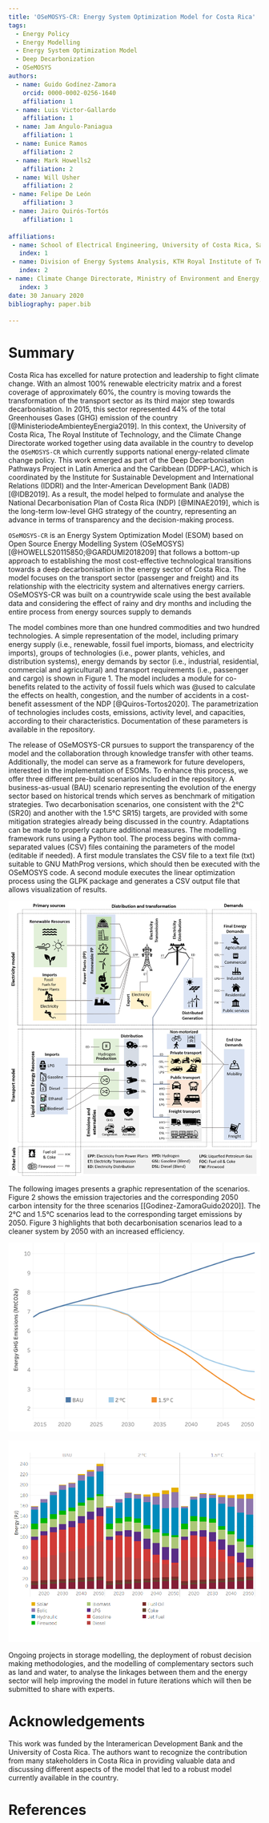```yaml
---
title: 'OSeMOSYS-CR: Energy System Optimization Model for Costa Rica'
tags:
  - Energy Policy
  - Energy Modelling
  - Energy System Optimization Model
  - Deep Decarbonization
  - OSeMOSYS
authors:
  - name: Guido Godínez-Zamora
    orcid: 0000-0002-0256-1640
    affiliation: 1
  - name: Luis Victor-Gallardo
    affiliation: 1
  - name: Jam Angulo-Paniagua
    affiliation: 1
  - name: Eunice Ramos
    affiliation: 2
  - name: Mark Howells2
    affiliation: 2
  - name: Will Usher
    affiliation: 2
 - name: Felipe De León
    affiliation: 3
 - name: Jairo Quirós-Tortós
    affiliation: 1

affiliations:
 - name: School of Electrical Engineering, University of Costa Rica, San José, Costa Rica
   index: 1
 - name: Division of Energy Systems Analysis, KTH Royal Institute of Technology, Stockholm, Sweden.
   index: 2
- name: Climate Change Directorate, Ministry of Environment and Energy, San José, Costa Rica.
   index: 3
date: 30 January 2020
bibliography: paper.bib

---
```


# Summary

Costa Rica has excelled for nature protection and leadership to fight climate change. With an almost 100% renewable electricity matrix and a forest coverage of approximately 60%, the country is moving towards the transformation of the transport sector as its third major step towards decarbonisation. In 2015, this sector represented 44% of the total Greenhouses Gases (GHG) emission of the country [@MinisteriodeAmbienteyEnergia2019]. 
In this context, the University of Costa Rica, The Royal Institute of Technology, and the Climate Change Directorate worked together using data available in the country to develop the ``OSeMOSYS-CR`` which currently supports national energy-related climate change policy. This work emerged as part of the Deep Decarbonisation Pathways Project in Latin America and the Caribbean (DDPP-LAC), which is coordinated by the Institute for Sustainable Development and International Relations (IDDRI) and the Inter-American Development Bank (IADB) [@IDB2019]. 
As a result, the model helped to formulate and analyse the National Decarbonisation Plan of Costa Rica (NDP) [@MINAE2019], 
which is the long-term low-level GHG strategy of the country, representing an advance in terms of transparency and the decision-making process.


``OSeMOSYS-CR`` is an Energy System Optimization Model (ESOM) based on Open Source Energy Modelling System (OSeMOSYS) [@HOWELLS20115850;@GARDUMI2018209] that follows a bottom-up approach to establishing the most cost-effective technological transitions towards a deep decarbonisation in the energy sector of Costa Rica. The model focuses on the transport sector (passenger and freight) 
and its relationship with the electricity system and alternatives energy carriers. OSeMOSYS-CR was built on a countrywide scale using the best available data and considering the effect of rainy and dry months and including the entire process from energy sources supply to demands

The model combines more than one hundred commodities and two hundred technologies. A simple representation of the model, including primary energy supply (i.e., renewable, fossil fuel imports, biomass, and electricity imports), groups of technologies (i.e., power plants, vehicles, and distribution systems), energy demands by sector (i.e., industrial, residential, commercial and agricultural) and transport requirements (i.e., passenger and cargo) is shown in Figure 1. The model includes a module for co-benefits related to the activity of fossil fuels which was @used to calculate the effects on health, congestion, and the number of accidents in a cost-benefit assessment of the NDP [@Quiros-Tortos2020]. The parametrization of technologies includes costs, emissions, 
activity level, and capacities, according to their characteristics. Documentation of these parameters is available in the repository.  

The release of OSeMOSYS-CR pursues to support the transparency of the model and the collaboration through knowledge transfer with other teams. Additionally, the model can serve as a framework for future developers, interested in the implementation of ESOMs. To enhance this process, we offer three different pre-build scenarios included in the repository. A business-as-usual (BAU) scenario representing the evolution of the energy sector based on historical trends which serves as benchmark of mitigation strategies. Two decarbonisation scenarios, one consistent with the 2°C (SR20) and another with the 1.5°C SR15) targets, are provided with some mitigation strategies already being discussed in the country. Adaptations can be made to properly capture additional measures. The modelling framework runs using a Python tool. The process begins with comma-separated values (CSV) files containing the parameters of the model (editable if needed). A first module translates the CSV file to a text file (txt) suitable to GNU MathProg versions, which should then be executed with the OSeMOSYS code. A second module executes the linear optimization process using the GLPK package and generates a CSV output file that allows visualization of results.


![Simple reference energy system for OSeMOSYS-CR model.](SimpleModel.png)

The following images presents a graphic representation of the scenarios. Figure 2 shows the emission trajectories and the corresponding 2050 carbon intensity for the three scenarios [[Godinez-ZamoraGuido2020]]. The 2°C and 1.5°C scenarios lead to the corresponding target emissions by 2050. Figure 3 highlights that both decarbonisation scenarios lead to a cleaner system by 2050 with an increased efficiency.


![Emission trajectories for the BAU, SR20 and SR15 scenarios.](CO2_emissions.png)

![Emission trajectories for the BAU, SR20 and SR15 scenarios.](energy.png)

Ongoing projects in storage modelling, the deployment of robust decision making methodologies, and the modelling of complementary sectors such as land and water, to analyse the linkages between them and the energy sector will help improving the model in future iterations which will then be submitted to share with experts.


# Acknowledgements

This work was funded by the Interamerican Development Bank and the University of Costa Rica. The authors want to recognize the contribution from many stakeholders in Costa Rica in providing valuable data and discussing different aspects of the model that led to a robust model currently available in the country.

# References
